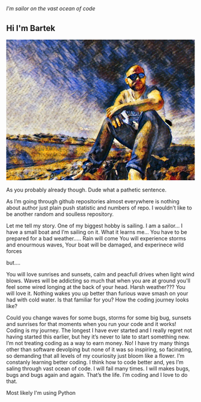 ###### *I’m sailor on the vast ocean of code*

## Hi I'm Bartek

![Me](https://github.com/bartoszkobylinski/bartoszkobylinski/blob/main/me.jpg)

As you probably already though. Dude what a pathetic sentence.

As I’m going through github repositories almost everywhere is nothing about author just plain push statistic and numbers of repo. I wouldn’t like to be another random and soulless repository.

Let me tell my story. 
One of my biggest hobby is sailing. I am a sailor… I have a small boat and I’m sailing on it. What it learns me…
You have to be prepared for a bad weather…..
Rain will come
You will experience storms and enourmous waves,
Your boat will be damaged, and experinece wild forces

but….

You will love sunrises and sunsets, calm and peacfull drives when light wind blows.
Waves will be addicting so much that when you are at ground you'll feel some wired longing at the back of your head. Harsh weather??? You will love it. Nothing wakes you up better than furious wave smash on your had with cold water.
Is that familiar for you? 
How the coding journey looks like? 

Could you change waves for some bugs, storms for some big bug, sunsets and sunrises for that moments when you run your code and it works!
Coding is my journey. The longest I have ever started and I really regret not having started this earlier, but hey it’s never to late to start something new. I’m not treating coding as a way to earn money. No! I have try many things other than software devolping but none of it was so inspiring, so facinating, so demanding that all levels of my couriosity just bloom like a flower. I’m constanly learning better coding. I think how to code better and, yes I’m saling through vast ocean of code. I will fail many times. I will makes bugs, bugs and bugs again and again. That’s the life. I’m coding and I love to do that.

Most likely I'm using Python 

<!--
**bartoszkobylinski/bartoszkobylinski** is a ✨ _special_ ✨ repository because its `README.md` (this file) appears on your GitHub profile.

Here are some ideas to get you started:

- 🔭 I’m currently working on ...
- 🌱 I’m currently learning ...
- 👯 I’m looking to collaborate on ...
- 🤔 I’m looking for help with ...
- 💬 Ask me about ...
- 📫 How to reach me: ...
- 😄 Pronouns: ...
- ⚡ Fun fact: ...
-->
